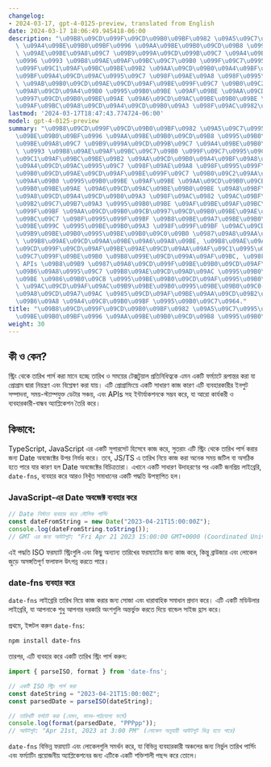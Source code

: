 ```yaml
---
changelog:
- 2024-03-17, gpt-4-0125-preview, translated from English
date: 2024-03-17 18:06:49.945418-06:00
description: "\u09B8\u09CD\u099F\u09CD\u09B0\u09BF\u0982 \u09A5\u09C7\u0995\u09C7\
  \ \u09A4\u09BE\u09B0\u09BF\u0996 \u09AA\u09BE\u09B0\u09CD\u09B8 \u0995\u09B0\u09BE\
  \ \u09AE\u09BE\u09A8\u09C7 \u09B9\u099A\u09CD\u099B\u09C7 \u09A4\u09BE\u09B0\u09BF\
  \u0996 \u0993 \u09B8\u09AE\u09AF\u09BC\u09C7\u09B0 \u099F\u09C7\u0995\u09CD\u09B8\
  \u099F\u09C1\u09AF\u09BC\u09BE\u09B2 \u09AA\u09CD\u09B0\u09A4\u09BF\u09A8\u09BF\u09A7\
  \u09BF\u09A4\u09CD\u09AC\u0995\u09C7 \u098F\u09AE\u09A8 \u098F\u0995\u099F\u09BF\
  \ \u09AB\u09B0\u09CD\u09AE\u09CD\u09AF\u09BE\u099F\u09C7 \u09B0\u09C2\u09AA\u09BE\
  \u09A8\u09CD\u09A4\u09B0 \u0995\u09B0\u09BE \u09AF\u09BE \u09AA\u09CD\u09B0\u09CB\
  \u0997\u09CD\u09B0\u09BE\u09AE \u09A6\u09CD\u09AC\u09BE\u09B0\u09BE \u09A8\u09BF\
  \u09AF\u09BC\u09A8\u09CD\u09A4\u09CD\u09B0\u09A3 \u098F\u09AC\u0982\u2026"
lastmod: '2024-03-17T18:47:43.774724-06:00'
model: gpt-4-0125-preview
summary: "\u09B8\u09CD\u099F\u09CD\u09B0\u09BF\u0982 \u09A5\u09C7\u0995\u09C7 \u09A4\
  \u09BE\u09B0\u09BF\u0996 \u09AA\u09BE\u09B0\u09CD\u09B8 \u0995\u09B0\u09BE \u09AE\
  \u09BE\u09A8\u09C7 \u09B9\u099A\u09CD\u099B\u09C7 \u09A4\u09BE\u09B0\u09BF\u0996\
  \ \u0993 \u09B8\u09AE\u09AF\u09BC\u09C7\u09B0 \u099F\u09C7\u0995\u09CD\u09B8\u099F\
  \u09C1\u09AF\u09BC\u09BE\u09B2 \u09AA\u09CD\u09B0\u09A4\u09BF\u09A8\u09BF\u09A7\u09BF\
  \u09A4\u09CD\u09AC\u0995\u09C7 \u098F\u09AE\u09A8 \u098F\u0995\u099F\u09BF \u09AB\
  \u09B0\u09CD\u09AE\u09CD\u09AF\u09BE\u099F\u09C7 \u09B0\u09C2\u09AA\u09BE\u09A8\u09CD\
  \u09A4\u09B0 \u0995\u09B0\u09BE \u09AF\u09BE \u09AA\u09CD\u09B0\u09CB\u0997\u09CD\
  \u09B0\u09BE\u09AE \u09A6\u09CD\u09AC\u09BE\u09B0\u09BE \u09A8\u09BF\u09AF\u09BC\
  \u09A8\u09CD\u09A4\u09CD\u09B0\u09A3 \u098F\u09AC\u0982 \u09AC\u09BF\u09B6\u09CD\
  \u09B2\u09C7\u09B7\u09A3 \u0995\u09B0\u09BE \u09AF\u09BE\u09AF\u09BC\u0964 \u098F\
  \u099F\u09BF \u09AA\u09CD\u09B0\u09CB\u0997\u09CD\u09B0\u09BE\u09AE\u09BF\u0982\u09AF\
  \u09BC\u09C7 \u098F\u0995\u099F\u09BF \u09B8\u09BE\u09A7\u09BE\u09B0\u09A3 \u0995\
  \u09BE\u099C \u0995\u09BE\u09B0\u09A3 \u098F\u099F\u09BF \u09AC\u09CD\u09AF\u09AC\
  \u09B9\u09BE\u09B0\u0995\u09BE\u09B0\u09C0\u09B0 \u0987\u09A8\u09AA\u09C1\u099F\
  \ \u09B8\u09AE\u09CD\u09AA\u09BE\u09A6\u09A8\u09BE, \u09B8\u09AE\u09AF\u09BC-\u09B8\
  \u09CD\u099F\u09CD\u09AF\u09BE\u09AE\u09CD\u09AA\u09AF\u09C1\u0995\u09CD\u09A4 \u09A1\
  \u09C7\u099F\u09BE\u09B0 \u09B8\u099E\u09CD\u099A\u09AF\u09BC, \u098F\u09AC\u0982\
  \ APIs \u09B8\u09B9 \u0987\u09A8\u09CD\u099F\u09BE\u09B0\u09CD\u09AF\u09BE\u0995\
  \u09B6\u09A8\u0995\u09C7 \u09B8\u09AE\u09CD\u09AD\u09AC \u0995\u09B0\u09C7, \u09AF\
  \u09BE \u0986\u09B0\u09CB \u0995\u09BE\u09B0\u09CD\u09AF\u0995\u09B0\u09C0 \u0993\
  \ \u09AC\u09CD\u09AF\u09AC\u09B9\u09BE\u09B0\u0995\u09BE\u09B0\u09C0-\u09AC\u09BE\
  \u09A8\u09CD\u09A7\u09AC \u0985\u09CD\u09AF\u09BE\u09AA\u09CD\u09B2\u09BF\u0995\u09C7\
  \u09B6\u09A8 \u09A4\u09C8\u09B0\u09BF \u0995\u09B0\u09C7\u0964."
title: "\u09B8\u09CD\u099F\u09CD\u09B0\u09BF\u0982 \u09A5\u09C7\u0995\u09C7 \u09A4\
  \u09BE\u09B0\u09BF\u0996 \u09AA\u09BE\u09B0\u09CD\u09B8 \u0995\u09B0\u09BE"
weight: 30
---
```


## কী ও কেন?
স্ট্রিং থেকে তারিখ পার্স করা মানে হচ্ছে তারিখ ও সময়ের টেক্সটুয়াল প্রতিনিধিত্বকে এমন একটি ফর্ম্যাটে রূপান্তর করা যা প্রোগ্রাম দ্বারা নিয়ন্ত্রণ এবং বিশ্লেষণ করা যায়। এটি প্রোগ্রামিংয়ে একটি সাধারণ কাজ কারণ এটি ব্যবহারকারীর ইনপুট সম্পাদনা, সময়-স্ট্যাম্পযুক্ত ডেটার সঞ্চয়, এবং APIs সহ ইন্টার্যাকশনকে সম্ভব করে, যা আরো কার্যকরী ও ব্যবহারকারী-বান্ধব অ্যাপ্লিকেশন তৈরি করে।

## কিভাবে:
TypeScript, JavaScript এর একটি সুপারসেট হিসেবে কাজ করে, সুতরাং এটি স্ট্রিং থেকে তারিখ পার্স করার জন্য Date অবজেক্টের উপর নির্ভর করে। তবে, JS/TS এ তারিখ নিয়ে কাজ করা অনেক সময় জটিল বা অসঠিক হতে পারে যার কারণ হল Date অবজেক্টের বিচিত্রতারা। এখানে একটি সাধারণ উদাহরণের পর একটি জনপ্রিয় লাইব্রেরি, `date-fns`, ব্যবহার করে আরও নিখুঁত সমাধানের একটি পদ্ধতি উপস্থাপিত হল।

### JavaScript-এর Date অবজেক্ট ব্যবহার করে
```typescript
// Date নির্মাতা ব্যবহার করে মৌলিক পার্সিং
const dateFromString = new Date("2023-04-21T15:00:00Z");
console.log(dateFromString.toString()); 
// GMT এর জন্য আউটপুট: "Fri Apr 21 2023 15:00:00 GMT+0000 (Coordinated Universal Time)"
```

এই পদ্ধতি ISO ফরম্যাট স্ট্রিংগুলি এবং কিছু অন্যান্য তারিখের ফরম্যাটের জন্য কাজ করে, কিন্তু ব্রাউজার এবং লোকেল জুড়ে অসঙ্গতিপূর্ণ ফলাফল উৎপন্ন করতে পারে।

### date-fns ব্যবহার করে
`date-fns` লাইব্রেরি তারিখ নিয়ে কাজ করার জন্য সোজা এবং ধারাবাহিক সমাধান প্রদান করে। এটি একটি মডিউলার লাইব্রেরি, যা আপনাকে শুধু আপনার দরকারি অংশগুলি অন্তর্ভুক্ত করতে দিয়ে বান্ডেল সাইজ হ্রাস করে।

প্রথমে, ইন্সটল করুন `date-fns`:

```sh
npm install date-fns
```

তারপর, এটি ব্যবহার করে একটি তারিখ স্ট্রিং পার্স করুন:

```typescript
import { parseISO, format } from 'date-fns';

// একটি ISO স্ট্রিং পার্স করা
const dateString = "2023-04-21T15:00:00Z";
const parsedDate = parseISO(dateString);

// তারিখটি ফর্ম্যাট করা (যেমন, মানব-পাঠযোগ্য ফর্মে)
console.log(format(parsedDate, "PPPpp")); 
// আউটপুট: "Apr 21st, 2023 at 3:00 PM" (লোকেল অনুযায়ী আউটপুট ভিন্ন হতে পারে)
```

`date-fns` বিভিন্ন ফরম্যাট এবং লোকেলগুলি সমর্থন করে, যা বিভিন্ন ব্যবহারকারী অঞ্চলের জন্য নির্ভুল তারিখ পার্সিং এবং ফর্ম্যাটিং প্রয়োজনীয় অ্যাপ্লিকেশনের জন্য এটিকে একটি শক্তিশালী পছন্দ করে তোলে।
